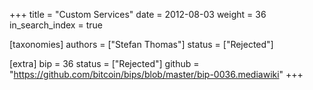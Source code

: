 +++
title = "Custom Services"
date = 2012-08-03
weight = 36
in_search_index = true

[taxonomies]
authors = ["Stefan Thomas"]
status = ["Rejected"]

[extra]
bip = 36
status = ["Rejected"]
github = "https://github.com/bitcoin/bips/blob/master/bip-0036.mediawiki"
+++

